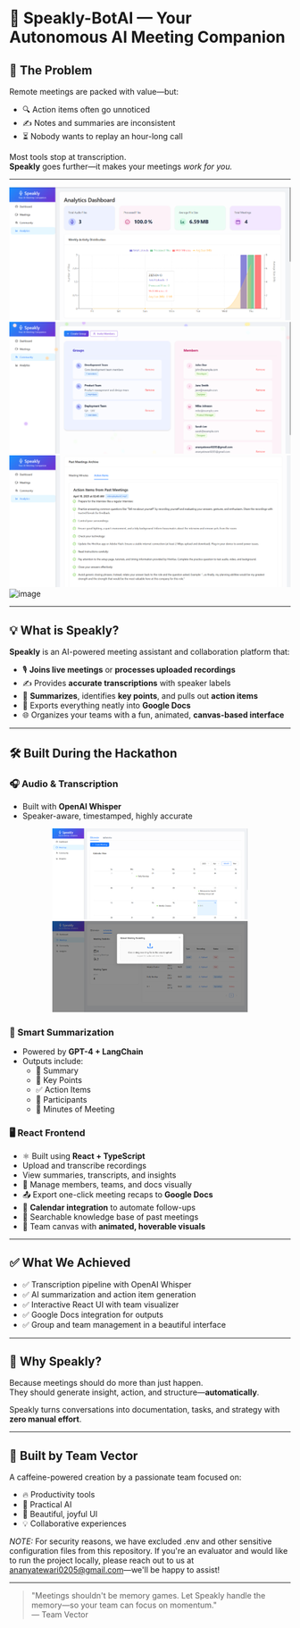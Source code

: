 # 🚀 Speakly-BotAI — Your Autonomous AI Meeting Companion

## 🎯 The Problem

Remote meetings are packed with value—but:

- 🔍 Action items often go unnoticed  
- ✍️ Notes and summaries are inconsistent  
- ⏳ Nobody wants to replay an hour-long call  

Most tools stop at transcription.  
**Speakly** goes further—it makes your meetings *work for you.*

---


![Intro](./client/public/image2.png)
![Intro](./client/public/image1.png)
![Intro](./client/public/image3.png)
![image](https://github.com/user-attachments/assets/65bb8eb2-fec4-407f-a31e-7f76b72c9260)


---

## 💡 What is Speakly?

**Speakly** is an AI-powered meeting assistant and collaboration platform that:

- 🎙️ **Joins live meetings** or **processes uploaded recordings**
- ✍️ Provides **accurate transcriptions** with speaker labels
- 🧠 **Summarizes**, identifies **key points**, and pulls out **action items**
- 📄 Exports everything neatly into **Google Docs**
- 🌐 Organizes your teams with a fun, animated, **canvas-based interface**

---

## 🛠️ Built During the Hackathon

### 🎧 Audio & Transcription
- Built with **OpenAI Whisper**
- Speaker-aware, timestamped, highly accurate

<p align="center">
  <img src="./client/public/image4.png" width="350" />
  <img src="./client/public/image5.png" width="350" />
</p>

### 🤖 Smart Summarization
- Powered by **GPT-4 + LangChain**
- Outputs include:
  - 📝 Summary
  - 📌 Key Points
  - ✅ Action Items
  - 👥 Participants
  - 🧾 Minutes of Meeting

### 🖥️ React Frontend
- ⚛️ Built using **React + TypeScript**
- Upload and transcribe recordings
- View summaries, transcripts, and insights
- 💬 Manage members, teams, and docs visually
- 📤 Export one-click meeting recaps to **Google Docs**
- 📆 **Calendar integration** to automate follow-ups
- 🧠 Searchable knowledge base of past meetings
- 🎨 Team canvas with **animated, hoverable visuals**

---

## ✅ What We Achieved

- ✅ Transcription pipeline with OpenAI Whisper  
- ✅ AI summarization and action item generation  
- ✅ Interactive React UI with team visualizer  
- ✅ Google Docs integration for outputs  
- ✅ Group and team management in a beautiful interface  

---

## 💫 Why Speakly?

Because meetings should do more than just happen.  
They should generate insight, action, and structure—**automatically**.

Speakly turns conversations into documentation, tasks, and strategy with **zero manual effort**.

---

## 👥 Built by Team Vector

A caffeine-powered creation by a passionate team focused on:
- 🔥 Productivity tools
- 🤖 Practical AI
- 🎨 Beautiful, joyful UI
- 💡 Collaborative experiences

*NOTE:* For security reasons, we have excluded .env and other sensitive configuration files from this repository.
If you're an evaluator and would like to run the project locally, please reach out to us at ananyatewari0205@gmail.com—we'll be happy to assist!

---

> "Meetings shouldn't be memory games. Let Speakly handle the memory—so your team can focus on momentum."  
> — Team Vector
